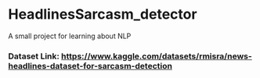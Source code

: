 # HeadlinesSarcasm_detector
A small project for learning about NLP
### Dataset Link: https://www.kaggle.com/datasets/rmisra/news-headlines-dataset-for-sarcasm-detection
